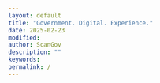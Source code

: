 ```yaml
---
layout: default
title: "Government. Digital. Experience."
date: 2025-02-23
modified: 
author: ScanGov
description: ""
keywords: 
permalink: /
---
```


